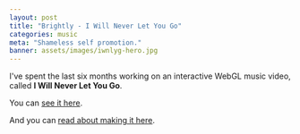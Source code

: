 ```yaml
---
layout: post
title: "Brightly - I Will Never Let You Go"
categories: music
meta: "Shameless self promotion."
banner: assets/images/iwnlyg-hero.jpg
---
```


I've spent the last six months working on an interactive WebGL music video, called **I Will Never Let You Go**.

You can [see it here](https://iwillneverletyougo.com).

And you can [read about making it here](https://medium.com/@superhighfives/making-a-music-video-f60757ceb4cf).
